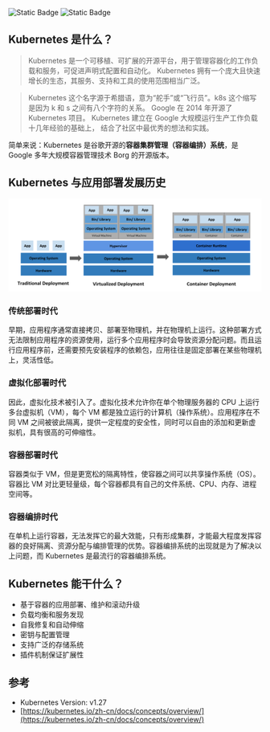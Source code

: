 ![Static Badge](https://img.shields.io/badge/kubernetes-blue) ![Static Badge](https://img.shields.io/badge/output-green)

## Kubernetes 是什么？

> Kubernetes 是一个可移植、可扩展的开源平台，用于管理容器化的工作负载和服务，可促进声明式配置和自动化。 Kubernetes 拥有一个庞大且快速增长的生态，其服务、支持和工具的使用范围相当广泛。

> Kubernetes 这个名字源于希腊语，意为“舵手”或“飞行员”。k8s 这个缩写是因为 k 和 s 之间有八个字符的关系。 Google 在 2014 年开源了 Kubernetes 项目。 Kubernetes 建立在 Google 大规模运行生产工作负载十几年经验的基础上， 结合了社区中最优秀的想法和实践。

简单来说：Kubernetes 是谷歌开源的**容器集群管理（容器编排）系统**，是 Google 多年大规模容器管理技术 Borg 的开源版本。

## Kubernetes 与应用部署发展历史

![](assets/afbabcf3beb04e3f0d8d1deca834324e.png)

### 传统部署时代

早期，应用程序通常直接拷贝、部署至物理机，并在物理机上运行。这种部署方式无法限制应用程序的资源使用，运行多个应用程序时会导致资源分配问题。而且运行应用程序前，还需要预先安装程序的依赖包，应用往往是固定部署在某些物理机上，灵活性低。

### 虚拟化部署时代

因此，虚拟化技术被引入了。虚拟化技术允许你在单个物理服务器的 CPU 上运行多台虚拟机（VM），每个 VM 都是独立运行的计算机（操作系统）。应用程序在不同 VM 之间被彼此隔离，提供一定程度的安全性，同时可以自由的添加和更新虚拟机，具有很高的可伸缩性。 

### 容器部署时代

容器类似于 VM，但是更宽松的隔离特性，使容器之间可以共享操作系统（OS）。容器比 VM 对比更轻量级，每个容器都具有自己的文件系统、CPU、内存、进程空间等。

### 容器编排时代

在单机上运行容器，无法发挥它的最大效能，只有形成集群，才能最大程度发挥容器的良好隔离、资源分配与编排管理的优势。容器编排系统的出现就是为了解决以上问题，而 Kubernetes 是最流行的容器编排系统。

## Kubernetes 能干什么？

- 基于容器的应用部署、维护和滚动升级
- 负载均衡和服务发现
- 自我修复和自动伸缩
- 密钥与配置管理
- 支持广泛的存储系统
- 插件机制保证扩展性

## 参考

- Kubernetes Version: v1.27
- [https://kubernetes.io/zh-cn/docs/concepts/overview/](https://kubernetes.io/zh-cn/docs/concepts/overview/)